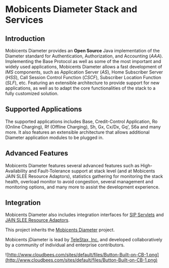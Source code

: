 # Mobicents Diameter Stack and Services #

## Introduction ##
Mobicents Diameter provides an **Open Source** Java implementation of the Diameter standard for Authentication, Authorization, and Accounting (_AAA_). Implementing the Base Protocol as well as some of the most important and widely used applications, Mobicents Diameter allows a fast development of _IMS_ components, such as Application Server (_AS_), Home Subscriber Server (_HSS_), Call Session Control Function (_CSCF_), Subscriber Location Function (_SLF_), etc. Featuring an extensible architecture to provide support for new applications, as well as to adapt the core functionalities of the stack to a fully customized solution.

## Supported Applications ##
The supported applications includes Base, Credit-Control Application, Ro (Online Charging), Rf (Offline Charging), Sh, Gx, Cx/Dx, Gq', S6a and many more. It also features an extensible architecture that allows additional Diameter application modules to be plugged in.

## Advanced Features ##
Mobicents Diameter features several advanced features such as High-Availability and Fault-Tolerance support at stack level (and at Mobicents JAIN SLEE Resource Adaptors), statistics gathering for monitoring the stack health, overload monitor to avoid congestion, several management and monitoring options, and many more to assist the development experience.

## Integration ##
Mobicents Diameter also includes integration interfaces for [SIP Servlets](http://code.google.com/p/sipservlets/) and [JAIN SLEE Resource Adaptors](http://code.google.com/p/jain-slee/).

This project inherits the [Mobicents Diameter](http://www.mobicents.org/diameter/index.html) project.

Mobicents jDiameter is lead by [TeleStax, Inc.](http://www.telestax.com) and developed collaboratively by a community of individual and enterprise contributors.

![http://www.cloudbees.com/sites/default/files/Button-Built-on-CB-1.png](http://www.cloudbees.com/sites/default/files/Button-Built-on-CB-1.png)